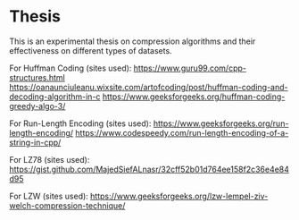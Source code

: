 # Thesis


This is an experimental thesis on compression algorithms and their effectiveness on different types of datasets.



For Huffman Coding (sites used):
https://www.guru99.com/cpp-structures.html
https://oanaunciuleanu.wixsite.com/artofcoding/post/huffman-coding-and-decoding-algorithm-in-c
https://www.geeksforgeeks.org/huffman-coding-greedy-algo-3/


For Run-Length Encoding (sites used):
https://www.geeksforgeeks.org/run-length-encoding/
https://www.codespeedy.com/run-length-encoding-of-a-string-in-cpp/


For LZ78 (sites used):
https://gist.github.com/MajedSiefALnasr/32cff52b01d764ee158f2c36e4e84d95


For LZW (sites used):
https://www.geeksforgeeks.org/lzw-lempel-ziv-welch-compression-technique/


